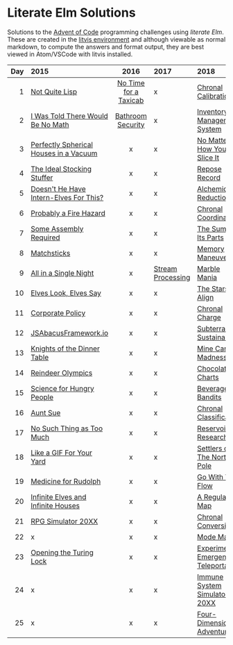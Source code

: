 # Literate Elm Solutions

Solutions to the [Advent of Code](http://adventofcode.com) programming challenges using _literate Elm_.
These are created in the [litvis environment](https://github.com/gicentre/litvis) and although viewable as normal markdown, to compute the answers and format output, they are best viewed in Atom/VSCode with litvis installed.

| Day | 2015                                                  |                 2016                 | 2017                             | 2018                                                |
| --: | :---------------------------------------------------- | :----------------------------------: | :------------------------------- | :-------------------------------------------------- |
|   1 | [Not Quite Lisp](d01_2015.md)                         | [No Time for a Taxicab](d01_2016.md) | x                                | [Chronal Calibration](d01_2018.md)                  |
|   2 | [I Was Told There Would Be No Math](d02_2015.md)      |   [Bathroom Security](d02_2016.md)   | x                                | [Inventory Management System](d02_2018.md)          |
|   3 | [Perfectly Spherical Houses in a Vacuum](d03_2015.md) |                  x                   | x                                | [No Matter How You Slice It](d03_2018.md)           |
|   4 | [The Ideal Stocking Stuffer](d04_2015.md)             |                  x                   | x                                | [Repose Record](d04_2018.md)                        |
|   5 | [Doesn't He Have Intern-Elves For This?](d05_2015.md) |                  x                   | x                                | [Alchemical Reduction](d05_2018.md)                 |
|   6 | [Probably a Fire Hazard](d06_2015.md)                 |                  x                   | x                                | [Chronal Coordinates](d06_2018.md)                  |
|   7 | [Some Assembly Required](d07_2015.md)                 |                  x                   | x                                | [The Sum of Its Parts](d07_2018.md)                 |
|   8 | [Matchsticks](d08_2015.md)                            |                  x                   | x                                | [Memory Maneuver](d08_2018.md)                      |
|   9 | [All in a Single Night](d09_2015.md)                  |                  x                   | [Stream Processing](d09_2017.md) | [Marble Mania](d09_2018.md)                         |
|  10 | [Elves Look, Elves Say](d10_2015.md)                  |                  x                   | x                                | [The Stars Align](d10_2018.md)                      |
|  11 | [Corporate Policy](d11_2015.md)                       |                  x                   | x                                | [Chronal Charge](d11_2018.md)                       |
|  12 | [JSAbacusFramework.io](d12_2015.md)                   |                  x                   | x                                | [Subterranean Sustainability](d12_2018.md)          |
|  13 | [Knights of the Dinner Table](d13_2015.md)            |                  x                   | x                                | [Mine Cart Madness](d13_2018.md)                    |
|  14 | [Reindeer Olympics](d14_2015.md)                      |                  x                   | x                                | [Chocolate Charts](d14_2018.md)                     |
|  15 | [Science for Hungry People](d15_2015.md)              |                  x                   | x                                | [Beverage Bandits](d15_2018.md)                     |
|  16 | [Aunt Sue](d16_2015.md)                               |                  x                   | x                                | [Chronal Classification](d16_2018.md)               |
|  17 | [No Such Thing as Too Much](d17_2015.md)              |                  x                   | x                                | [Reservoir Research](d17_2018.md)                   |
|  18 | [Like a GIF For Your Yard](d18_2015.md)               |                  x                   | x                                | [Settlers of The North Pole](d18_2018.md)           |
|  19 | [Medicine for Rudolph](d19_2015.md)                   |                  x                   | x                                | [ Go With The Flow](d19_2018.md)                    |
|  20 | [Infinite Elves and Infinite Houses](d20_2015.md)     |                  x                   | x                                | [ A Regular Map](d20_2018.md)                       |
|  21 | [RPG Simulator 20XX](d21_2015.md)                     |                  x                   | x                                | [Chronal Conversion](d21_2018.md)                   |
|  22 | x                                                     |                  x                   | x                                | [Mode Maze](d22_2018.md)                            |
|  23 | [Opening the Turing Lock](d23_2015.md)                |                  x                   | x                                | [Experimental Emergency Teleportation](d23_2018.md) |
|  24 | x                                                     |                  x                   | x                                | [Immune System Simulator 20XX](d24_2018.md)         |
|  25 | x                                                     |                  x                   | x                                | [Four-Dimensional Adventure](d25_2018.md)           |
